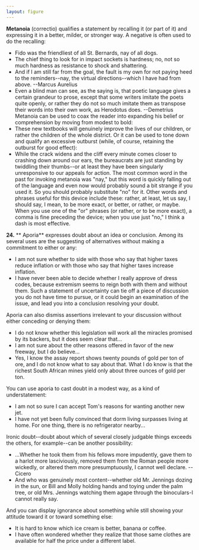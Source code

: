 ```yaml
---
layout: figure
---
```


**Metanoia** (correctio) qualifies a statement by recalling it (or part of it) and expressing it in a better, milder, or stronger way. A negative is often used to do the recalling:

 - Fido was the friendliest of all St. Bernards, nay of all dogs.
 - The chief thing to look for in impact sockets is hardness; no, not so much hardness as resistance to shock and shattering.
 - And if I am still far from the goal, the fault is my own for not paying heed to the reminders--nay, the virtual directions--which I have had from above. --Marcus Aurelius
 - Even a blind man can see, as the saying is, that poetic language gives a certain grandeur to prose, except that some writers imitate the poets quite openly, or rather they do not so much imitate them as transpose their words into their own work, as Herodotus does. --Demetrius
Metanoia can be used to coax the reader into expanding his belief or comprehension by moving from modest to bold:
 - These new textbooks will genuinely improve the lives of our children, or rather the children of the whole district.
Or it can be used to tone down and qualify an excessive outburst (while, of course, retaining the outburst for good effect):
 - While the crack widens and the cliff every minute comes closer to crashing down around our ears, the bureaucrats are just standing by twiddling their thumbs--or at least they have been singularly unresponsive to our appeals for action.
The most common word in the past for invoking metanoia was "nay," but this word is quickly falling out of the language and even now would probably sound a bit strange if you used it. So you should probably substitute "no" for it. Other words and phrases useful for this device include these: rather, at least, let us say, I should say, I mean, to be more exact, or better, or rather, or maybe. When you use one of the "or" phrases (or rather, or to be more exact), a comma is fine preceding the device; when you use just "no," I think a dash is most effective.



**24.**  ** Aporia** expresses doubt about an idea or conclusion. Among its several uses are the suggesting of alternatives without making a commitment to either or any:

 - I am not sure whether to side with those who say that higher taxes reduce inflation or with those who say that higher taxes increase inflation.
 - I have never been able to decide whether I really approve of dress codes, because extremism seems to reign both with them and without them.
Such a statement of uncertainty can tie off a piece of discussion you do not have time to pursue, or it could begin an examination of the issue, and lead you into a conclusion resolving your doubt.

Aporia can also dismiss assertions irrelevant to your discussion without either conceding or denying them:

 - I do not know whether this legislation will work all the miracles promised by its backers, but it does seem clear that...
 - I am not sure about the other reasons offered in favor of the new freeway, but I do believe...
 - Yes, I know the assay report shows twenty pounds of gold per ton of ore, and I do not know what to say about that. What I do know is that the richest South African mines yield only about three ounces of gold per ton.

You can use aporia to cast doubt in a modest way, as a kind of understatement:

 - I am not so sure I can accept Tom's reasons for wanting another new jet.
 - I have not yet been fully convinced that dorm living surpasses living at home. For one thing, there is no refrigerator nearby...

Ironic doubt--doubt about which of several closely judgable things exceeds the others, for example--can be another possibility:

 - ...Whether he took them from his fellows more impudently, gave them to a harlot more lasciviously, removed them from the Roman people more wickedly, or altered them more presumptuously, I cannot well declare. --Cicero
 - And who was genuinely most content--whether old Mr. Jennings dozing in the sun, or Bill and Molly holding hands and toying under the palm tree, or old Mrs. Jennings watching them agape through the binoculars-I cannot really say.

And you can display ignorance about something while still showing your attitude toward it or toward something else:

 - It is hard to know which ice cream is better, banana or coffee.
 - I have often wondered whether they realize that those same clothes are available for half the price under a different label.